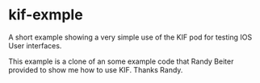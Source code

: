 kif-exmple
==========

A short example showing a very simple use of the KIF pod for testing IOS User interfaces.

This example is a clone of an some example code that Randy Beiter provided to show me how to use KIF. Thanks Randy.
